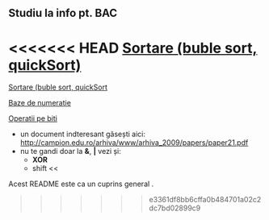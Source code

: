 Studiu la info pt. BAC
-----

<<<<<<< HEAD
[Sortare (buble sort, quickSort) ](/Algoritmi/Sortare)
=======
[Sortare (buble sort, quickSort](/Algoritmi/Sortare/)

[Baze de numeratie](/NumerBase/)
  

[Operatii pe biti](/BinaryOperations/)
 - un document indteresant găsești aici: http://campion.edu.ro/arhiva/www/arhiva_2009/papers/paper21.pdf
 - nu te gandi doar la **&**, **|** vezi și:
     - **XOR** 
     - shift <<  


Acest README este ca un cuprins general .
>>>>>>> e3361df8bb6cffa0b484701a02c2dc7bd02899c9

